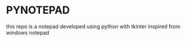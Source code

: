 # PYNOTEPAD
this repo is a notepad developed using python with tkinter inspired from windows notepad
